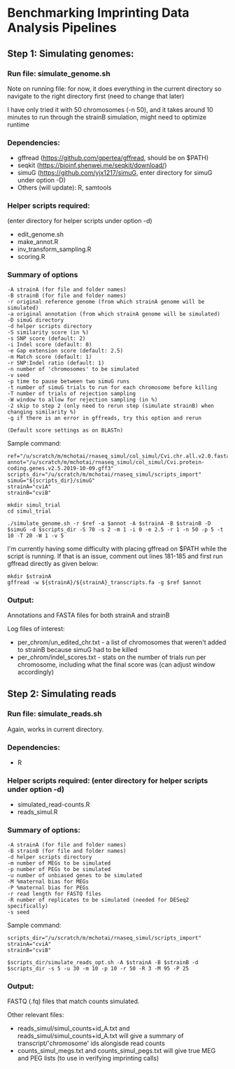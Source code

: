 # Benchmarking Imprinting Data Analysis Pipelines
## Step 1: Simulating genomes:

### Run file: simulate_genome.sh

Note on running file: for now, it does everything in the current directory so navigate to the right directory first (need to change that later)

I have only tried it with 50 chromosomes (-n 50), and it takes around 10 minutes to run through the strainB simulation, might need to optimize runtime 

### Dependencies: 
* gffread (https://github.com/gpertea/gffread, should be on $PATH)
* seqkit (https://bioinf.shenwei.me/seqkit/download/)
* simuG (https://github.com/yjx1217/simuG, enter directory for simuG under option -D)
* Others (will update): R, samtools

### Helper scripts required: 
(enter directory for helper scripts under option -d)
* edit_genome.sh
* make_annot.R
* inv_transform_sampling.R 
* scoring.R

### Summary of options
```
-A strainA (for file and folder names)
-B strainB (for file and folder names)
-r original reference genome (from which strainA genome will be simulated)
-a original annotation (from which strainA genome will be simulated)
-D simuG directory
-d helper scripts directory
-S similarity score (in %)
-s SNP score (default: 2)
-i Indel score (default: 0)
-e Gap extension score (default: 2.5)
-m Match score (default: 1)
-r SNP:Indel ratio (default: 1)
-n number of 'chromosomes' to be simulated
-v seed
-p time to pause between two simuG runs
-t number of simuG trials to run for each chromosome before killing
-T number of trials of rejection sampling
-W window to allow for rejection sampling (in %)
-2 skip to step 2 (only need to rerun step (simulate strainB) when changing similarity %)
-g if there is an error in gffreads, try this option and rerun

(Default score settings as on BLASTn)
```

Sample command:
```
ref="/u/scratch/m/mchotai/rnaseq_simul/col_simul/Cvi.chr.all.v2.0.fasta"
annot="/u/scratch/m/mchotai/rnaseq_simul/col_simul/Cvi.protein-coding.genes.v2.5.2019-10-09.gff3"
scripts_dir="/u/scratch/m/mchotai/rnaseq_simul/scripts_import"
simuG="${scripts_dir}/simuG"
strainA="cviA"
strainB="cviB"

mkdir simul_trial
cd simul_trial

./simulate_genome.sh -r $ref -a $annot -A $strainA -B $strainB -D $simuG -d $scripts_dir -S 70 -s 2 -m 1 -i 0 -e 2.5 -r 1 -n 50 -p 5 -t 10 -T 20 -W 1 -v 5
```
I'm currently having some difficulty with placing gffread on $PATH while the script is running. If that is an issue, comment out lines 181-185 and first run gffread directly as given below:
```
mkdir $strainA
gffread -w ${strainA}/${strainA}_transcripts.fa -g $ref $annot
```
### Output:

Annotations and FASTA files for both strainA and strainB

Log files of interest:
* per_chrom/un_edited_chr.txt - a list of chromosomes that weren't added to strainB because simuG had to be killed
* per_chrom/indel_scores.txt - stats on the number of trials run per chromosome, including what the final score was (can adjust window accordingly)

## Step 2: Simulating reads

### Run file: simulate_reads.sh

Again, works in current directory.

### Dependencies:
* R

### Helper scripts required: (enter directory for helper scripts under option -d)
* simulated_read-counts.R
* reads_simul.R

### Summary of options:
```
-A strainA (for file and folder names)
-B strainB (for file and folder names)
-d helper scripts directory
-m number of MEGs to be simulated
-p number of PEGs to be simulated
-u number of unbiased genes to be simulated
-M %maternal bias for MEGs
-P %maternal bias for PEGs
-r read length for FASTQ files
-R number of replicates to be simulated (needed for DESeq2 specifically)
-s seed
```

Sample command:
 ```
scripts_dir="/u/scratch/m/mchotai/rnaseq_simul/scripts_import"
strainA="cviA"
strainB="cviB"

$scripts_dir/simulate_reads_opt.sh -A $strainA -B $strainB -d $scripts_dir -s 5 -u 30 -m 10 -p 10 -r 50 -R 3 -M 95 -P 25
```

### Output:

FASTQ (.fq) files that match counts simulated.

Other relevant files: 
* reads_simul/simul_counts+id_A.txt and reads_simul/simul_counts+id_A.txt will give a summary of transcript/'chromosome' ids alongisde read counts
* counts_simul_megs.txt and counts_simul_pegs.txt will give true MEG and PEG lists (to use in verifying imprinting calls)


